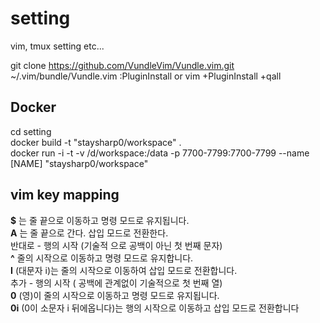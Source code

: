 # setting
vim, tmux setting etc...

git clone https://github.com/VundleVim/Vundle.vim.git ~/.vim/bundle/Vundle.vim
:PluginInstall or vim +PluginInstall +qall


## Docker
cd setting  
docker build -t "staysharp0/workspace" .  
docker run -i -t -v /d/workspace:/data -p 7700-7799:7700-7799 --name [NAME] "staysharp0/workspace"  

## vim key mapping
**$** 는 줄 끝으로 이동하고 명령 모드로 유지됩니다.  
**A** 는 줄 끝으로 간다. 삽입 모드로 전환한다.  
반대로 - 행의 시작 (기술적 으로 공백이 아닌 첫 번째 문자)  
**^** 줄의 시작으로 이동하고 명령 모드로 유지합니다.  
**I** (대문자 i)는 줄의 시작으로 이동하여 삽입 모드로 전환합니다.  
추가 - 행의 시작 ( 공백에 관계없이 기술적으로 첫 번째 열)  
**0** (영)이 줄의 시작으로 이동하고 명령 모드로 유지됩니다.  
**0i** (0이 소문자 i 뒤에옵니다)는 행의 시작으로 이동하고 삽입 모드로 전환합니다  

